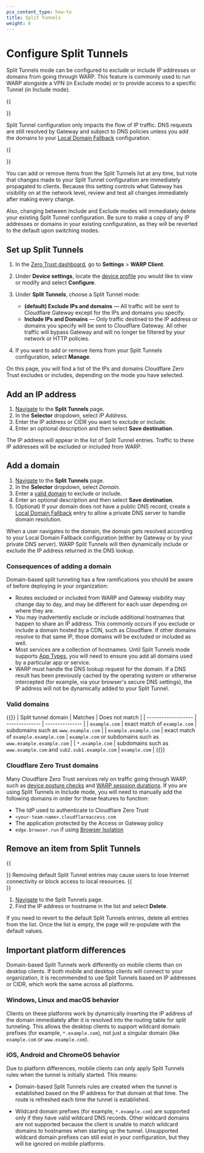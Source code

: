 ```yaml
---
pcx_content_type: how-to
title: Split Tunnels
weight: 6
---
```


# Configure Split Tunnels

Split Tunnels mode can be configured to exclude or include IP addresses or domains from going through WARP. This feature is commonly used to run WARP alongside a VPN (in Exclude mode) or to provide access to a specific Tunnel (in Include mode).

{{<Aside type="warning">}}

Split Tunnel configuration only impacts the flow of IP traffic. DNS requests are still resolved by Gateway and subject to DNS policies unless you add the domains to your [Local Domain Fallback](/cloudflare-one/connections/connect-devices/warp/configure-warp/route-traffic/local-domains/) configuration.

{{</Aside>}}

You can add or remove items from the Split Tunnels list at any time, but note that changes made to your Split Tunnel configuration are immediately propagated to clients. Because this setting controls what Gateway has visibility on at the network level, review and test all changes immediately after making every change.

Also, changing between Include and Exclude modes will immediately delete your existing Split Tunnel configuration. Be sure to make a copy of any IP addresses or domains in your existing configuration, as they will be reverted to the default upon switching modes.

## Set up Split Tunnels

1. In the [Zero Trust dashboard](https://dash.teams.cloudflare.com/), go to **Settings** > **WARP Client**.

2. Under **Device settings**, locate the [device profile](/cloudflare-one/connections/connect-devices/warp/configure-warp/device-profiles/) you would like to view or modify and select **Configure**.

3. Under **Split Tunnels**, choose a Split Tunnel mode:

    - **(default) Exclude IPs and domains** — All traffic will be sent to Cloudflare Gateway except for the IPs and domains you specify.
    - **Include IPs and Domains** — Only traffic destined to the IP address or domains you specify will be sent to Cloudflare Gateway. All other traffic will bypass Gateway and will no longer be filtered by your network or HTTP policies.

4. If you want to add or remove items from your Split Tunnels configuration, select **Manage**.

On this page, you will find a list of the IPs and domains Cloudflare Zero Trust excludes or includes, depending on the mode you have selected.

## Add an IP address

1. [Navigate](#set-up-split-tunnels) to the **Split Tunnels** page.
2. In the **Selector** dropdown, select _IP Address_.
3. Enter the IP address or CIDR you want to exclude or include.
4. Enter an optional description and then select **Save destination**.

The IP address will appear in the list of Split Tunnel entries. Traffic to these IP addresses will be excluded or included from WARP.

## Add a domain

1. [Navigate](#set-up-split-tunnels) to the **Split Tunnels** page.
2. In the **Selector** dropdown, select _Domain_.
3. Enter a [valid domain](#valid-domains) to exclude or include.
4. Enter an optional description and then select **Save destination**.
5. (Optional) If your domain does not have a public DNS record, create a [Local Domain Fallback](/cloudflare-one/connections/connect-devices/warp/configure-warp/route-traffic/local-domains/) entry to allow a private DNS server to handle domain resolution.

When a user navigates to the domain, the domain gets resolved according to your Local Domain Fallback configuration (either by Gateway or by your private DNS server). WARP Split Tunnels will then dynamically include or exclude the IP address returned in the DNS lookup.

### Consequences of adding a domain

Domain-based split tunneling has a few ramifications you should be aware of before deploying in your organization:

- Routes excluded or included from WARP and Gateway visibility may change day to day, and may be different for each user depending on where they are.
- You may inadvertently exclude or include additional hostnames that happen to share an IP address. This commonly occurs if you exclude or include a domain hosted by a CDN, such as Cloudflare. If other domains resolve to that same IP, those domains will be excluded or included as well.
- Most services are a collection of hostnames. Until Split Tunnels mode supports [App Types](/cloudflare-one/policies/filtering/application-app-types/), you will need to ensure you add all domains used by a particular app or service.
- WARP must handle the DNS lookup request for the domain. If a DNS result has been previously cached by the operating system or otherwise intercepted (for example, via your browser's secure DNS settings), the IP address will not be dynamically added to your Split Tunnel.

### Valid domains

{{<table-wrap>}}
| Split tunnel domain | Matches        | Does not match |
| ------------------- | -------------- | --------------- |
| `example.com`       | exact match of `example.com` | subdomains such as `www.example.com` |
| `example.example.com` | exact match of `example.example.com` | `example.com` or subdomains such as `www.example.example.com` |
| `*.example.com`    | subdomains such as `www.example.com` and `sub2.sub1.example.com` | `example.com` |
{{</table-wrap>}}

### Cloudflare Zero Trust domains

Many Cloudflare Zero Trust services rely on traffic going through WARP, such as [device posture checks](/cloudflare-one/identity/devices/) and [WARP sesssion durations](/cloudflare-one/policies/filtering/enforce-sessions/). If you are using Split Tunnels in Include mode, you will need to manually add the following domains in order for these features to function:

- The IdP used to authenticate to Cloudflare Zero Trust
- `<your-team-name>.cloudflareaccess.com`
- The application protected by the Access or Gateway policy
- `edge.browser.run` if using [Browser Isolation](/cloudflare-one/policies/browser-isolation/)

## Remove an item from Split Tunnels

{{<Aside type="warning">}}
Removing default Split Tunnel entries may cause users to lose Internet connectivity or block access to local resources.
{{</Aside>}}

1. [Navigate](#set-up-split-tunnels) to the Split Tunnels page.
2. Find the IP address or hostname in the list and select **Delete**.

If you need to revert to the default Split Tunnels entries, delete all entries from the list. Once the list is empty, the page will re-populate with the default values.

## Important platform differences

Domain-based Split Tunnels work differently on mobile clients than on desktop clients. If both mobile and desktop clients will connect to your organization, it is recommended to use Split Tunnels based on IP addresses or CIDR, which work the same across all platforms.

### Windows, Linux and macOS behavior

Clients on these platforms work by dynamically inserting the IP address of the domain immediately after it is resolved into the routing table for split tunneling. This allows the desktop clients to support wildcard domain prefixes (for example, `*.example.com`), not just a singular domain (like `example.com` or `www.example.com`).

### iOS, Android and ChromeOS behavior

Due to platform differences, mobile clients can only apply Split Tunnels rules when the tunnel is initially started. This means:

- Domain-based Split Tunnels rules are created when the tunnel is established based on the IP address for that domain at that time. The route is refreshed each time the tunnel is established.

- Wildcard domain prefixes (for example, `*.example.com`) are supported only if they have valid wildcard DNS records. Other wildcard domains are not supported because the client is unable to match wildcard domains to hostnames when starting up the tunnel. Unsupported wildcard domain prefixes can still exist in your configuration, but they will be ignored on mobile platforms.
